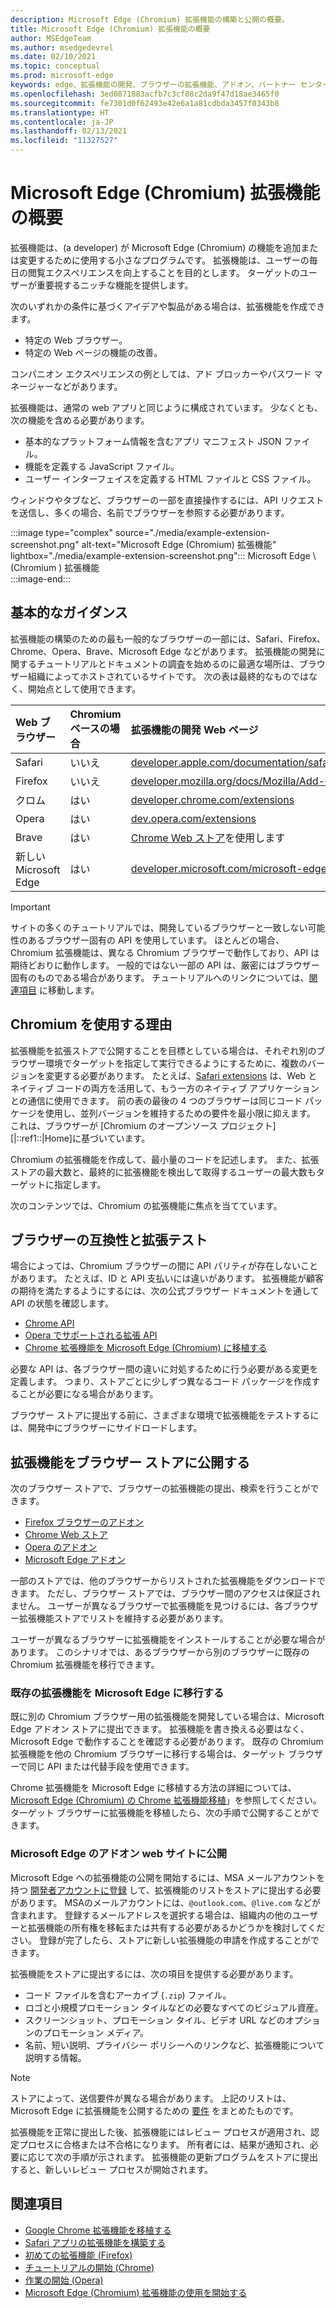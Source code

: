```yaml
---
description: Microsoft Edge (Chromium) 拡張機能の構築と公開の概要。
title: Microsoft Edge (Chromium) 拡張機能の概要
author: MSEdgeTeam
ms.author: msedgedevrel
ms.date: 02/10/2021
ms.topic: conceptual
ms.prod: microsoft-edge
keywords: edge、拡張機能の開発、ブラウザーの拡張機能、アドオン、パートナー センター、開発者、Chromium の拡張機能
ms.openlocfilehash: 3ed0871883acfb7c3cf08c2da9f47d18ae3465f0
ms.sourcegitcommit: fe7301d0f62493e42e6a1a81cdbda3457f0343b8
ms.translationtype: HT
ms.contentlocale: ja-JP
ms.lasthandoff: 02/13/2021
ms.locfileid: "11327527"
---
```

# Microsoft Edge (Chromium) 拡張機能の概要  

拡張機能は、\(a developer\) が Microsoft Edge \(Chromium\) の機能を追加または変更するために使用する小さなプログラムです。  拡張機能は、ユーザーの毎日の閲覧エクスペリエンスを向上することを目的とします。  ターゲットのユーザーが重要視するニッチな機能を提供します。  

次のいずれかの条件に基づくアイデアや製品がある場合は、拡張機能を作成できます。  

*   特定の Web ブラウザー。  
*   特定の Web ページの機能の改善。  
    
コンパニオン エクスペリエンスの例としては、アド ブロッカーやパスワード マネージャーなどがあります。  

拡張機能は、通常の web アプリと同じように構成されています。  少なくとも、次の機能を含める必要があります。

*   基本的なプラットフォーム情報を含むアプリ マニフェスト JSON ファイル。  
*   機能を定義する JavaScript ファイル。  
*   ユーザー インターフェイスを定義する HTML ファイルと CSS ファイル。  

ウィンドウやタブなど、ブラウザーの一部を直接操作するには、API リクエストを送信し、多くの場合、名前でブラウザーを参照する必要があります。  

:::image type="complex" source="./media/example-extension-screenshot.png" alt-text="Microsoft Edge (Chromium) 拡張機能" lightbox="./media/example-extension-screenshot.png":::
  Microsoft Edge \ (Chromium \) 拡張機能  
:::image-end:::  

## 基本的なガイダンス  

拡張機能の構築のための最も一般的なブラウザーの一部には、Safari、Firefox、Chrome、Opera、Brave、Microsoft Edge などがあります。  拡張機能の開発に関するチュートリアルとドキュメントの調査を始めるのに最適な場所は、ブラウザー組織によってホストされているサイトです。  次の表は最終的なものではなく、開始点として使用できます。  

| Web ブラウザー | Chromium ベースの場合 | 拡張機能の開発 Web ページ |  
|:--- |:--- |:--- |  
| Safari | いいえ | [developer.apple.com/documentation/safariservices/safari_app_extensions][AppleDeveloperSafariservicesAppExtensions] |  
| Firefox | いいえ | [developer.mozilla.org/docs/Mozilla/Add-ons/WebExtensions][MDNWebextensions] |  
| クロム | はい | [developer.chrome.com/extensions][ChromeDeveloperExtensions] |  
| Opera | はい | [dev.opera.com/extensions][OperaDevExtensions] |  
| Brave | はい | [Chrome Web ストア][GoogleChromeWebstoreCategoryExtensions]を使用します |  
| 新しい Microsoft Edge | はい | [developer.microsoft.com/microsoft-edge/extensions][MicrosoftDeveloperEdgeExtensions] |  

> [!IMPORTANT]
> サイトの多くのチュートリアルでは、開発しているブラウザーと一致しない可能性のあるブラウザー固有の API を使用しています。  ほとんどの場合、Chromium 拡張機能は、異なる Chromium ブラウザーで動作しており、API は期待どおりに動作します。  一般的ではない一部の API は、厳密にはブラウザー固有のものである場合があります。  チュートリアルへのリンクについては、[関連項目](#see-also) に移動します。  

## Chromium を使用する理由  

拡張機能を拡張ストアで公開することを目標としている場合は、それぞれ別のブラウザー環境でターゲットを指定して実行できるようにするために、複数のバージョンを変更する必要があります。  たとえば、[Safari extensions][AppleDeveloperSafariservicesAppExtensions] は、Web とネイティブ コードの両方を活用して、もう一方のネイティブ アプリケーションとの通信に使用できます。  前の表の最後の 4 つのブラウザーは同じコード パッケージを使用し、並列バージョンを維持するための要件を最小限に抑えます。  これは、ブラウザーが [Chromium のオープンソース プロジェクト][|::ref1::|Home]に基づいています。  

Chromium の拡張機能を作成して、最小量のコードを記述します。  また、拡張ストアの最大数と、最終的に拡張機能を検出して取得するユーザーの最大数もターゲットに指定します。  

次のコンテンツでは、Chromium の拡張機能に焦点を当てています。  

## ブラウザーの互換性と拡張テスト  

場合によっては、Chromium ブラウザーの間に API パリティが存在しないことがあります。  たとえば、ID と API 支払いには違いがあります。  拡張機能が顧客の期待を満たするようにするには、次の公式ブラウザー ドキュメントを通して API の状態を確認します。  

*   [Chrome API][ChromeDeveloperExtensionsApiIndex]  
*   [Opera でサポートされる拡張 API][OperaDevExtensionsApis]  
*   [Chrome 拡張機能を Microsoft Edge (Chromium) に移植する][ExtensionsChromiumDeveloperGuidePortChrome]  
    
必要な API は、各ブラウザー間の違いに対処するために行う必要がある変更を定義します。  つまり、ストアごとに少しずつ異なるコード パッケージを作成することが必要になる場合があります。  

ブラウザー ストアに提出する前に、さまざまな環境で拡張機能をテストするには、開発中にブラウザーにサイドロードします。  

## 拡張機能をブラウザー ストアに公開する  

次のブラウザー ストアで、ブラウザーの拡張機能の提出、検索を行うことができます。  

*   [Firefox ブラウザーのアドオン][MozillaAddonsFirefoxExtensions]  
*   [Chrome Web ストア][GoogleChromeWebstoreCategoryExtensions]  
*   [Opera のアドオン][OperaAddonsExtensions]  
*   [Microsoft Edge アドオン][MicrosoftEdgeAddonsCategoryExtensions]  

一部のストアでは、他のブラウザーからリストされた拡張機能をダウンロードできます。  ただし、ブラウザー ストアでは、ブラウザー間のアクセスは保証されません。  ユーザーが異なるブラウザーで拡張機能を見つけるには、各ブラウザー拡張機能ストアでリストを維持する必要があります。  

ユーザーが異なるブラウザーに拡張機能をインストールすることが必要な場合があります。 このシナリオでは、あるブラウザーから別のブラウザーに既存の Chromium 拡張機能を移行できます。  

### 既存の拡張機能を Microsoft Edge に移行する  

既に別の Chromium ブラウザー用の拡張機能を開発している場合は、Microsoft Edge アドオン ストアに提出できます。 拡張機能を書き換える必要はなく、Microsoft Edge で動作することを確認する必要があります。  既存の Chromium 拡張機能を他の Chromium ブラウザーに移行する場合は、ターゲット ブラウザーで同じ API または代替手段を使用できます。  

Chrome 拡張機能を Microsoft Edge に移植する方法の詳細については、[Microsoft Edge (Chromium) の Chrome 拡張機能移植][ExtensionsChromiumDeveloperGuidePortChrome]」を参照してください。 ターゲット ブラウザーに拡張機能を移植したら、次の手順で公開することができます。  

### Microsoft Edge のアドオン web サイトに公開  

Microsoft Edge への拡張機能の公開を開始するには、MSA メールアカウントを持つ [開発者アカウントに登録][MicrosoftDeveloperRegistration] して、拡張機能のリストをストアに提出する必要があります。  MSAのメールアカウントには、`@outlook.com`、`@live.com` などが含まれます。  登録するメールアドレスを選択する場合は、組織内の他のユーザーと拡張機能の所有権を移転または共有する必要があるかどうかを検討してください。  登録が完了したら、ストアに新しい拡張機能の申請を作成することができます。  

拡張機能をストアに提出するには、次の項目を提供する必要があります。  

*   コード ファイルを含むアーカイブ \(`.zip`\) ファイル。  
*   ロゴと小規模プロモーション タイルなどの必要なすべてのビジュアル資産。  
*   スクリーンショット、プロモーション タイル、ビデオ URL などのオプションのプロモーション メディア。  
*   名前、短い説明、プライバシー ポリシーへのリンクなど、拡張機能について説明する情報。  

> [!NOTE]
> ストアによって、送信要件が異なる場合があります。  上記のリストは、Microsoft Edge に拡張機能を公開するための [要件][ExtensionsChromiumPublish] をまとめたものです。  

拡張機能を正常に提出した後、拡張機能にはレビュー プロセスが適用され、認定プロセスに合格または不合格になります。  所有者には、結果が通知され、必要に応じて次の手順が示されます。  拡張機能の更新プログラムをストアに提出すると、新しいレビュー プロセスが開始されます。  

## 関連項目  

*   [Google Chrome 拡張機能を移植する][ExtensionworkshopPorting]  
*   [Safari アプリの拡張機能を構築する][AppleDeveloperSafariservicesAppExtensionsBuilding]  
*   [初めての拡張機能 (Firefox)][MDNWebextensionsYourFirst]  
*   [チュートリアルの開始 (Chrome)][ChromeDeveloperExtensionsGetstarted]  
*   [作業の開始 (Opera)][OperaDevExtensionsGettingStarted]  
*   [Microsoft Edge (Chromium) 拡張機能の使用を開始する][ExtensionsChromiumGettingStartedIndex]  

<!-- links -->  

[ExtensionsChromiumDeveloperGuidePortChrome]: ./developer-guide/port-chrome-extension.md "Microsoft Edge (Chromium) へのChrome 拡張機能移植 | Microsoft Docs"  
[ExtensionsChromiumGettingStartedIndex]: ./getting-started/index.md "Microsoft Edge (Chromium) の拡張機能をお使いになる前に | Microsoft Docs"  
[ExtensionsChromiumPublish]: ./publish/publish-extension.md "拡張機能公開 | Microsoft Docs"  

[MicrosoftDeveloperEdgeExtensions]: https://developer.microsoft.com/microsoft-edge/extensions "Microsoft Edge 用拡張機能開発 | Microsoft デベロッパー"  
[MicrosoftDeveloperRegistration]: https://developer.microsoft.com/registration "パートナーセンター | Microsoft デベロッパー"  

[MicrosoftEdgeAddonsCategoryExtensions]: https://microsoftedge.microsoft.com/addons/category/Edge-Extensions "Microsoft Edge 用拡張機能 | Microsoft Edge"  

[AppleDeveloperSafariservicesAppExtensions]: https://developer.apple.com/documentation/safariservices/safari_app_extensions "Safari アプリ用拡張機能 | Apple デベロッパー"  
[AppleDeveloperSafariservicesAppExtensionsBuilding]: https://developer.apple.com/documentation/safariservices/safari_app_extensions/building_a_safari_app_extension "Safari アプリ拡張機能構築 | Apple デベロッパー"  

[ChromeDeveloperExtensions]: https://developer.chrome.com/extensions "拡張機能とは | Chrome デベロッパー"  
[ChromeDeveloperExtensionsApiIndex]: https://developer.chrome.com/extensions/api_index "Chrome API | Chrome デベロッパー"  
[ChromeDeveloperExtensionsGetstarted]: https://developer.chrome.com/extensions/getstarted "はじめのチュートリアル | Chrome デベロッパー"  

[ChromiumHome]: https://www.chromium.org/Home "Chromium"  

[ExtensionworkshopPorting]: https://extensionworkshop.com/documentation/develop/porting-a-google-chrome-extension "Google Chrome 拡張機能移植 | 拡張機能ワークショップ"  

[GoogleChromeWebstoreCategoryExtensions]: https://chrome.google.com/webstore/category/extensions "拡張機能 | Chrome Web ストア"  

[MDNWebextensions]: https://developer.mozilla.org/docs/Mozilla/Add-ons/WebExtensions "ブラウザーの拡張機能 | MDN"  
[MDNWebextensionsYourFirst]: https://developer.mozilla.org/docs/Mozilla/Add-ons/WebExtensions/Your_first_WebExtension "初めての拡張機能 | MDN"  

[MozillaAddonsFirefoxExtensions]: https://addons.mozilla.org/firefox/extensions "拡張機能 | Firefox 用のアドオン"  

[OperaAddonsExtensions]: https://addons.opera.com/extensions "拡張機能 | Opera 用のアドオン"  

[OperaDevExtensions]: https://dev.opera.com/extensions "拡張機能のドキュメント |Dev. Opera"  
[OperaDevExtensionsApis]: https://dev.opera.com/extensions/apis "Opera | でサポートされる拡張 API | Dev. Opera"  
[OperaDevExtensionsGettingStarted]: https://dev.opera.com/extensions/getting-started "はじめに | Dev. Opera"  
